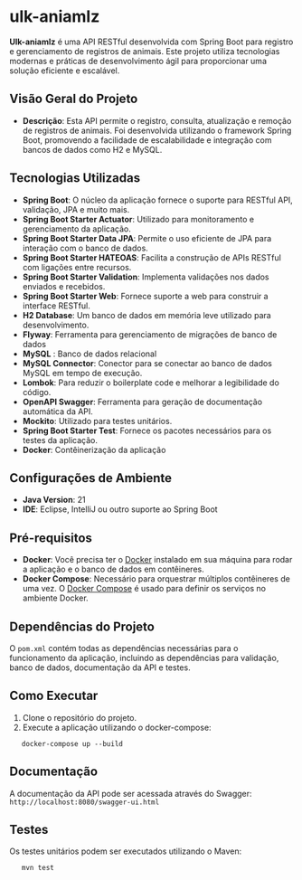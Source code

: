 # ulk-aniamlz

**Ulk-aniamlz** é uma API RESTful desenvolvida com Spring Boot para registro e gerenciamento de registros de animais.
Este projeto utiliza tecnologias modernas e práticas de desenvolvimento ágil para proporcionar uma solução eficiente e
escalável.

## Visão Geral do Projeto

- **Descrição**: Esta API permite o registro, consulta, atualização e remoção de registros de animais. Foi desenvolvida
  utilizando o framework Spring Boot, promovendo a facilidade de escalabilidade e integração com bancos de dados como H2
  e MySQL.

## Tecnologias Utilizadas

- **Spring Boot**: O núcleo da aplicação fornece o suporte para RESTful API, validação, JPA e muito mais.
- **Spring Boot Starter Actuator**: Utilizado para monitoramento e gerenciamento da aplicação.
- **Spring Boot Starter Data JPA**: Permite o uso eficiente de JPA para interação com o banco de dados.
- **Spring Boot Starter HATEOAS**: Facilita a construção de APIs RESTful com ligações entre recursos.
- **Spring Boot Starter Validation**: Implementa validações nos dados enviados e recebidos.
- **Spring Boot Starter Web**: Fornece suporte a web para construir a interface RESTful.
- **H2 Database**: Um banco de dados em memória leve utilizado para desenvolvimento.
- **Flyway**: Ferramenta para gerenciamento de migrações de banco de dados
- **MySQL** : Banco de dados relacional
- **MySQL Connector**: Conector para se conectar ao banco de dados MySQL em tempo de execução.
- **Lombok**: Para reduzir o boilerplate code e melhorar a legibilidade do código.
- **OpenAPI Swagger**: Ferramenta para geração de documentação automática da API.
- **Mockito**: Utilizado para testes unitários.
- **Spring Boot Starter Test**: Fornece os pacotes necessários para os testes da aplicação.
- **Docker**: Contêinerização da aplicação

## Configurações de Ambiente

- **Java Version**: 21
- **IDE**: Eclipse, IntelliJ ou outro suporte ao Spring Boot

## Pré-requisitos
- **Docker**: Você precisa ter o [Docker](https://www.docker.com/get-started) instalado em sua máquina para rodar a aplicação e o banco de dados em contêineres.
- **Docker Compose**: Necessário para orquestrar múltiplos contêineres de uma vez. O [Docker Compose](https://docs.docker.com/compose/install/) é usado para definir os serviços no ambiente Docker.

## Dependências do Projeto

O `pom.xml` contém todas as dependências necessárias para o funcionamento da aplicação, incluindo as dependências para
validação, banco de dados, documentação da API e testes.

## Como Executar

1. Clone o repositório do projeto.
2. Execute a aplicação utilizando o docker-compose:

```console
   docker-compose up --build
```

## Documentação

A documentação da API pode ser acessada através do Swagger: `http://localhost:8080/swagger-ui.html`

## Testes

Os testes unitários podem ser executados utilizando o Maven:

```console
   mvn test
```